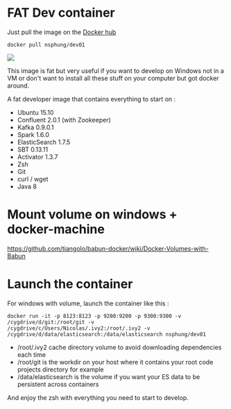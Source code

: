 # FAT Dev container

Just pull the image on the [Docker hub](https://hub.docker.com/r/nsphung/dev01/)

  `docker pull nsphung/dev01`

[![](https://badge.imagelayers.io/nsphung/dev01:latest.svg)](https://imagelayers.io/?images=nsphung/dev01:latest 'Get your own badge on imagelayers.io')

This image is fat but very useful if you want to develop on Windows not in a VM or don't want to install all these stuff on your computer but got docker around.

A fat developer image that contains everything to start on :
* Ubuntu 15.10
* Confluent 2.0.1 (with Zookeeper)
* Kafka 0.9.0.1
* Spark 1.6.0
* ElasticSearch 1.7.5
* SBT 0.13.11
* Activator 1.3.7
* Zsh
* Git
* curl / wget
* Java 8

Mount volume on windows + docker-machine
===========
https://github.com/tiangolo/babun-docker/wiki/Docker-Volumes-with-Babun

Launch the container
===========
For windows with volume, launch the container like this :

`docker run -it -p 8123:8123 -p 9200:9200 -p 9300:9300 -v /cygdrive/d/git:/root/git -v /cygdrive/c/Users/Nicolas/.ivy2:/root/.ivy2 -v /cygdrive/d/data/elasticsearch:/data/elasticsearch nsphung/dev01`

* /root/.ivy2 cache directory volume to avoid downloading dependencies each time
* /root/git is the workdir on your host where it contains your root code projects directory for example
* /data/elasticsearch is the volume if you want your ES data to be persistent across containers

And enjoy the zsh with everything you need to start to develop.
